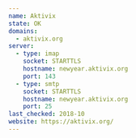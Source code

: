 ```yaml
---
name: Aktivix
state: OK
domains:
  - aktivix.org
server:
  - type: imap
    socket: STARTTLS
    hostname: newyear.aktivix.org
    port: 143
  - type: smtp
    socket: STARTTLS
    hostname: newyear.aktivix.org
    port: 25
last_checked: 2018-10
website: https://aktivix.org/
---
```

